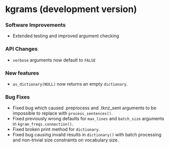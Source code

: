 # kgrams (development version)

### Software Improvements
* Extended testing and improved argument checking

### API Changes
* `verbose` arguments now default to `FALSE` 

### New features
* `as_dictionary(NULL)` now returns an empty `dictionary`.

### Bug Fixes
* Fixed bug which caused .preprocess and .tknz_sent arguments to be impossible 
to replace with `process_sentences()`.
* Fixed previously wrong defaults for `max_lines` and `batch_size` arguments in `kgram_freqs.connection()`.
* Fixed broken print method for `dictionary`.
* Fixed bug causing invalid results in `dictionary()` with batch processing and
non-trivial size constraints on vocabulary size.
